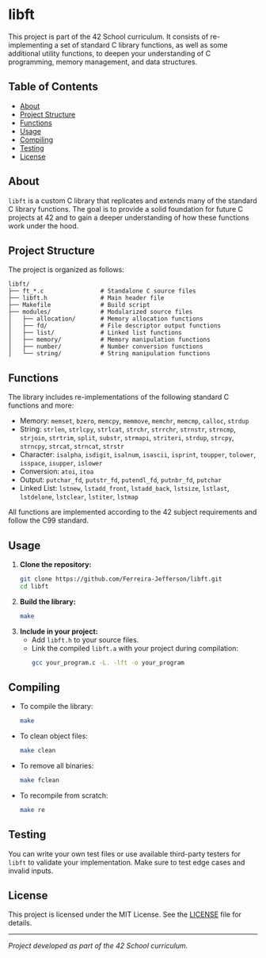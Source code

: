 # libft

This project is part of the 42 School curriculum. It consists of re-implementing a set of standard C library functions, as well as some additional utility functions, to deepen your understanding of C programming, memory management, and data structures.

## Table of Contents
- [About](#about)
- [Project Structure](#project-structure)
- [Functions](#functions)
- [Usage](#usage)
- [Compiling](#compiling)
- [Testing](#testing)
- [License](#license)

## About

`libft` is a custom C library that replicates and extends many of the standard C library functions. The goal is to provide a solid foundation for future C projects at 42 and to gain a deeper understanding of how these functions work under the hood.

## Project Structure

The project is organized as follows:

```
libft/
├── ft_*.c                # Standalone C source files
├── libft.h               # Main header file
├── Makefile              # Build script
├── modules/              # Modularized source files
│   ├── allocation/       # Memory allocation functions
│   ├── fd/               # File descriptor output functions
│   ├── list/             # Linked list functions
│   ├── memory/           # Memory manipulation functions
│   ├── number/           # Number conversion functions
│   └── string/           # String manipulation functions
```

## Functions

The library includes re-implementations of the following standard C functions and more:

- Memory: `memset`, `bzero`, `memcpy`, `memmove`, `memchr`, `memcmp`, `calloc`, `strdup`
- String: `strlen`, `strlcpy`, `strlcat`, `strchr`, `strrchr`, `strnstr`, `strncmp`, `strjoin`, `strtrim`, `split`, `substr`, `strmapi`, `striteri`, `strdup`, `strcpy`, `strncpy`, `strcat`, `strncat`, `strstr`
- Character: `isalpha`, `isdigit`, `isalnum`, `isascii`, `isprint`, `toupper`, `tolower`, `isspace`, `isupper`, `islower`
- Conversion: `atoi`, `itoa`
- Output: `putchar_fd`, `putstr_fd`, `putendl_fd`, `putnbr_fd`, `putchar`
- Linked List: `lstnew`, `lstadd_front`, `lstadd_back`, `lstsize`, `lstlast`, `lstdelone`, `lstclear`, `lstiter`, `lstmap`

All functions are implemented according to the 42 subject requirements and follow the C99 standard.

## Usage

1. **Clone the repository:**
   ```bash
   git clone https://github.com/Ferreira-Jefferson/libft.git
   cd libft
   ```
2. **Build the library:**
   ```bash
   make
   ```
3. **Include in your project:**
   - Add `libft.h` to your source files.
   - Link the compiled `libft.a` with your project during compilation:
     ```bash
     gcc your_program.c -L. -lft -o your_program
     ```

## Compiling

- To compile the library:
  ```bash
  make
  ```
- To clean object files:
  ```bash
  make clean
  ```
- To remove all binaries:
  ```bash
  make fclean
  ```
- To recompile from scratch:
  ```bash
  make re
  ```

## Testing

You can write your own test files or use available third-party testers for `libft` to validate your implementation. Make sure to test edge cases and invalid inputs.

## License

This project is licensed under the MIT License. See the [LICENSE](LICENSE) file for details.

---

*Project developed as part of the 42 School curriculum.*
